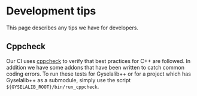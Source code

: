# Development tips

This page describes any tips we have for developers.

## Cppcheck

Our CI uses [cppcheck](https://cppcheck.sourceforge.io/) to verify that best practices for C++ are followed. In addition we have some addons that have been written to catch common coding errors. To run these tests for Gyselalib++ or for a project which has Gyselalib++ as a submodule, simply use the script `${GYSELALIB_ROOT}/bin/run_cppcheck`.
